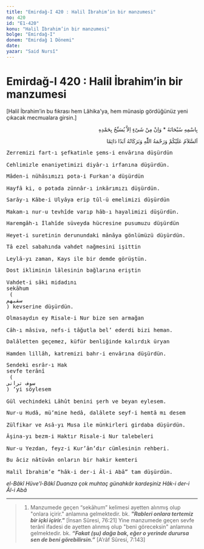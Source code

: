 ```yaml
---
title: "Emirdağ-I 420 : Halil İbrahim’in bir manzumesi"
no: 420
id: "E1-420"
konu: "Halil İbrahim’in bir manzumesi"
bolge: "Emirdağ-I"
donem: "Emirdağ 1 Dönemi"
date: 
yazar: "Said Nursî"
---
```


# Emirdağ-I 420 : Halil İbrahim’in bir manzumesi

<p class="takdim">[Halil İbrahim’in bu fıkrası hem Lâhika'ya, hem münasip gördüğünüz yeni çıkacak mecmualara girsin.]</p>

<p class="arabic" dir="rtl" title="Meal: “Subhân Allah’ın adıyla” * “Hiçbir şey yoktur ki O'nu hamd ile tesbih etmesin” [İsrâ 17:44]">بِاسْمِهِ سُبْحَانَهُ * وَاِنْ مِنْ شَىْءٍ اِلاَّ يُسَبِّحُ بِحَمْدِهِ</p>

<p class="arabic" dir="rtl" title="Meal: “Allah’ın selâmı, rahmeti ve bereketleri, ebedî ve dâimî olarak üzerinize olsun.”">اَلسَّلاَمُ عَلَيْكُمْ وَرَحْمَةُ اللّٰهِ وَبَرَكَاتُهُ اَبَدًا دَائِمًا</p>

<pre>
Zerremizi fart-ı şefkatinle şems-i envârına düşürdün
 
Cehlimizle enaniyetimizi diyâr-ı irfanına düşürdün.
</pre>

<pre>
Mâden-i nühâsımızı pota-i Furkan'a düşürdün
 
Hayfâ ki, o potada zünnâr-ı inkârımızı düşürdün.
</pre>

<pre>
Sarây-ı Kâbe-i Ulyâya erip tûl-ü emelimizi düşürdün
 
Makam-ı nur-u tevhîde varıp hâb-ı hayalimizi düşürdün.
</pre>

<pre>
Haremgâh-ı İlahîde süveyda hücresine pusumuzu düşürdün
 
Heyet-i suretinin derunundaki mânâya gönlümüzü düşürdün.
</pre>

<pre>
Tâ ezel sabahında vahdet nağmesini işittin
 
Leylâ-yı zaman, Kays ile bir demde görüştün.
</pre>

<pre>
Dost ikliminin lâlesinin bağlarına eriştin
 
Vahdet-i sâki midadını 
sekāhum
 (
سقيهم
) kevserine düşürdün.
</pre>

<pre>
Olmasaydın ey Risale-i Nur bize sen armağan
 
Câh-ı mâsiva, nefs-i tâğutla bel’ ederdi bizi heman.
</pre>

<pre>
Dalâletten geçemez, küfür benliğinde kalırdık üryan
 
Hamden lillâh, katremizi bahr-i envârına düşürdün.
</pre>

<pre>
Sendeki esrâr-ı Hak 
sevfe terânî
 (
سوف ترانى
) ’yi söylesem
 
Gül vechindeki Lâhût benini şerh ve beyan eylesem.
</pre>

<pre>
Nur-u Hudâ, mü’mine hedâ, dalâlete seyf-i hemtâ mı desem
 
Zülfikar ve Asâ-yı Musa ile münkirleri girdaba düşürdün.
</pre>

<pre>
Âşina-yı bezm-i Haktır Risale-i Nur talebeleri
 
Nur-u Yezdan, feyz-i Kur’ân’dır cümlesinin rehberi.
</pre>

<pre>
Bu âciz nâtüvân onların bir hakir kemteri
 
Halil İbrahim’e “hâk-i der-i Âl-i Abâ” tam düşürdün.
</pre>

*el-Bâkî Hüve’l-Bâkî*
*Duanıza çok muhtaç günahkâr kardeşiniz*
*Hâk-i der-i Âl-i Abâ*

***

> 1. Manzumede geçen “sekāhum” kelimesi ayetten alınmış olup "onlara içirir." anlamına gelmektedir. bk. ***"Rableri onlara tertemiz bir içki içirir."*** [İnsan Sûresi, 76:21] Yine manzumede geçen sevfe terânî ifadesi de ayetten alınmış olup "beni göreceksin" anlamına gelmektedir. bk. ***“Fakat (şu) dağa bak, eğer o yerinde durursa sen de beni görebilirsin.”*** [A’râf Sûresi, 7:143]
